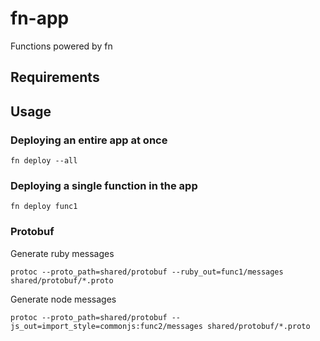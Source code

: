 # fn-app
Functions powered by fn

## Requirements

## Usage

### Deploying an entire app at once

`fn deploy --all`

### Deploying a single function in the app

`fn deploy func1`

### Protobuf

Generate ruby messages

```
protoc --proto_path=shared/protobuf --ruby_out=func1/messages shared/protobuf/*.proto
```

Generate node messages

```
protoc --proto_path=shared/protobuf --js_out=import_style=commonjs:func2/messages shared/protobuf/*.proto
```